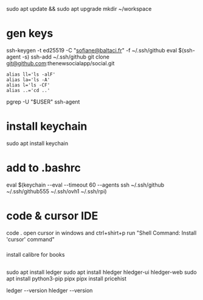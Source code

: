 sudo apt update && sudo apt upgrade
mkdir ~/workspace

# gen keys 
ssh-keygen -t ed25519 -C "sofiane@baltaci.fr" -f ~/.ssh/github
eval $(ssh-agent -s)
ssh-add ~/.ssh/github
git clone git@github.com:thenewsocialapp/social.git

```
alias ll='ls -alF'
alias la='ls -A'
alias l='ls -CF'
alias ..='cd ..'
```

pgrep -U "$USER" ssh-agent

# install keychain
sudo apt install keychain

# add to .bashrc
eval $(keychain --eval --timeout 60 --agents ssh ~/.ssh/github ~/.ssh/github555 ~/.ssh/ovh1 ~/.ssh/rpi)



# code & cursor IDE
code .
open cursor in windows and ctrl+shirt+p run "Shell Command: Install 'cursor' command"

###
install calibre for books

##
sudo apt install ledger
sudo apt install hledger hledger-ui hledger-web
sudo apt install python3-pip pipx
pipx install pricehist

ledger --version
hledger --version




